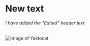 # New text

###### I have added the "Edited" header text

![Image of Yaktocat](https://i1.sndcdn.com/artworks-0a5nFQ8gCq5asd7y-je2zzg-t240x240.jpg)
